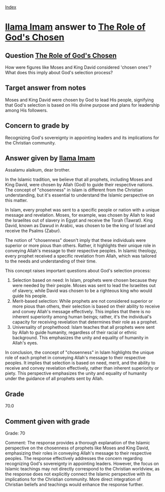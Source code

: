
[Index](../../index.md)
# [llama Imam](../../answering_models/llama_Imam.md) answer to [The Role of God's Chosen](../../questions/The_Role_of_God's_Chosen.md)

## Question [The Role of God's Chosen](../../questions/The_Role_of_God's_Chosen.md)
How were figures like Moses and King David considered 'chosen ones'? What does this imply about God's selection process?

## Target answer from notes
Moses and King David were chosen by God to lead His people, signifying that God's selection is based on His divine purpose and plans for leadership among His followers.

## Concern to grade by
Recognizing God's sovereignty in appointing leaders and its implications for the Christian community.

## Answer given by [llama Imam](../../answering_models/llama_Imam.md)
Assalamu alaikum, dear brother.

In the Islamic tradition, we believe that all prophets, including Moses and King David, were chosen by Allah (God) to guide their respective nations. The concept of "chosenness" in Islam is different from the Christian understanding, but it's essential to understand the Islamic perspective on this matter.

In Islam, every prophet was sent to a specific people or nation with a unique message and revelation. Moses, for example, was chosen by Allah to lead the Israelites out of slavery in Egypt and receive the Torah (Tawrat). King David, known as Dawud in Arabic, was chosen to be the king of Israel and receive the Psalms (Zabur).

The notion of "chosenness" doesn't imply that these individuals were superior or more pious than others. Rather, it highlights their unique role in conveying Allah's message to their respective peoples. In Islamic theology, every prophet received a specific revelation from Allah, which was tailored to the needs and understanding of their time.

This concept raises important questions about God's selection process:

1. Selection based on need: In Islam, prophets were chosen because they were needed by their people. Moses was sent to lead the Israelites out of slavery, while David was chosen to be a righteous king who would guide his people.
2. Merit-based selection: While prophets are not considered superior or more pious than others, their selection is based on their ability to receive and convey Allah's message effectively. This implies that there is no inherent superiority among human beings; rather, it's the individual's capacity for receiving revelation that determines their role as a prophet.
3. Universality of prophethood: Islam teaches that all prophets were sent by Allah to guide humanity, regardless of their racial or ethnic background. This emphasizes the unity and equality of humanity in Allah's eyes.

In conclusion, the concept of "chosenness" in Islam highlights the unique role of each prophet in conveying Allah's message to their respective peoples. It implies that selection is based on need, merit, and the ability to receive and convey revelation effectively, rather than inherent superiority or piety. This perspective emphasizes the unity and equality of humanity under the guidance of all prophets sent by Allah.

## Grade
70.0

## Comment given with grade
Grade: 70

Comment: The response provides a thorough explanation of the Islamic perspective on the chosenness of prophets like Moses and King David, emphasizing their roles in conveying Allah's message to their respective peoples. The response effectively addresses the concern regarding recognizing God's sovereignty in appointing leaders. However, the focus on Islamic teachings may not directly correspond to the Christian worldview, as the response does not explicitly connect the Islamic perspective with its implications for the Christian community. More direct integration of Christian beliefs and teachings would enhance the response further.
